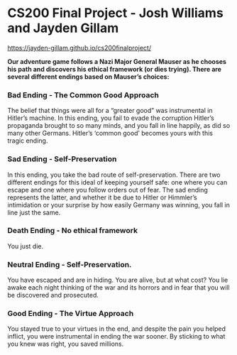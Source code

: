 # CS200 Final Project - Josh Williams and Jayden Gillam

https://jayden-gillam.github.io/cs200finalproject/

**Our adventure game follows a Nazi Major General Mauser as he chooses his path and discovers his ethical framework (or dies trying). There are several different endings based on Mauser’s choices:**

### Bad Ending - The Common Good Approach
The belief that things were all for a “greater good” was instrumental in Hitler’s machine. In this ending, you fail to evade the corruption Hitler’s propaganda brought to so many minds, and you fall in line happily, as did so many other Germans. Hitler’s ‘common good’ becomes yours with this tragic ending.

### Sad Ending - Self-Preservation
In this ending, you take the bad route of self-preservation. There are two different endings for this ideal of keeping yourself safe: one where you can escape and one where you follow orders out of fear. The sad ending represents the latter, and whether it be due to Hitler or Himmler’s intimidation or your surprise by how easily Germany was winning, you fall in line just the same.

### Death Ending - No ethical framework
You just die. 

### Neutral Ending - Self-Preservation.
You have escaped and are in hiding. You are alive, but at what cost? You lie awake each night thinking of the war and its horrors and in fear that you will be discovered and prosecuted.

### Good Ending - The Virtue Approach
You stayed true to your virtues in the end, and despite the pain you helped inflict, you were instrumental in ending the war sooner. By sticking to what you knew was right, you saved millions. 

